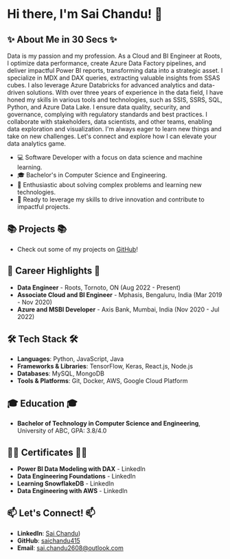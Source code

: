 # Hi there, I'm Sai Chandu! 👋

## **✨ About Me in 30 Secs ✨**

Data is my passion and my profession. As a Cloud and BI Engineer at Roots, I optimize data performance, create Azure Data Factory pipelines, and deliver impactful Power BI reports, transforming data into a strategic asset. I specialize in MDX and DAX queries, extracting valuable insights from SSAS cubes. I also leverage Azure Databricks for advanced analytics and data-driven solutions. With over three years of experience in the data field, I have honed my skills in various tools and technologies, such as SSIS, SSRS, SQL, Python, and Azure Data Lake. I ensure data quality, security, and governance, complying with regulatory standards and best practices. I collaborate with stakeholders, data scientists, and other teams, enabling data exploration and visualization. I'm always eager to learn new things and take on new challenges. Let's connect and explore how I can elevate your data analytics game.

- 💻 Software Developer with a focus on data science and machine learning.
- 🎓 Bachelor's in Computer Science and Engineering.
- 🌟 Enthusiastic about solving complex problems and learning new technologies.
- 🚀 Ready to leverage my skills to drive innovation and contribute to impactful projects.

## **📚 Projects 📚**
- Check out some of my projects on [GitHub](https://github.com/saichandu415)!

## **💼 Career Highlights 💼**
- **Data Engineer** - Roots, Tornoto, ON (Aug 2022 - Present)
- **Associate Cloud and BI Engineer** - Mphasis, Bengaluru, India (Mar 2019 - Nov 2020)
- **Azure and MSBI Developer** - Axis Bank, Mumbai, India (Nov 2020 - Jul 2022)

## **🛠️ Tech Stack 🛠️**
- **Languages**: Python, JavaScript, Java
- **Frameworks & Libraries**: TensorFlow, Keras, React.js, Node.js
- **Databases**: MySQL, MongoDB
- **Tools & Platforms**: Git, Docker, AWS, Google Cloud Platform

## **🎓 Education 🎓**
- **Bachelor of Technology in Computer Science and Engineering**, University of ABC, GPA: 3.8/4.0

## **👨‍💼 Certificates 👨‍💼**
- **Power BI Data Modeling with DAX** - LinkedIn 
- **Data Engineering Foundations** - LinkedIn
- **Learning SnowflakeDB** - LinkedIn
- **Data Engineering with AWS** - LinkedIn

## **📫 Let's Connect! 📫**
- **LinkedIn**: [Sai Chandu](https://www.linkedin.com/in/sai-chandu-400580296/))
- **GitHub**: [saichandu415](https://github.com/saichandu415)
- **Email**: sai.chandu2608@outlook.com

